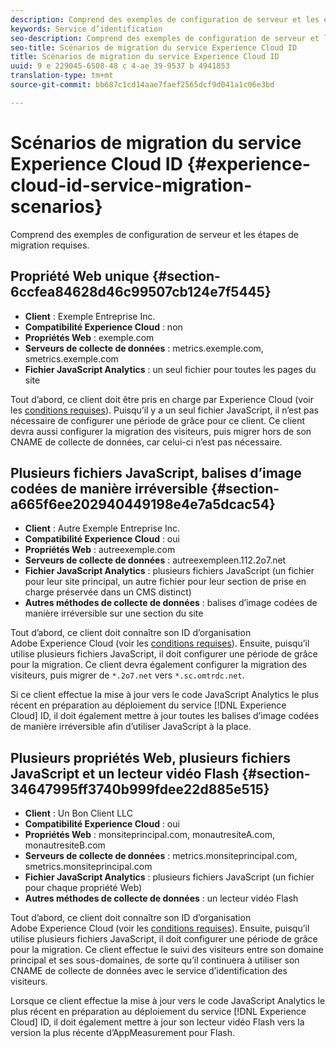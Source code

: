 ```yaml
---
description: Comprend des exemples de configuration de serveur et les étapes de migration requises.
keywords: Service d’identification
seo-description: Comprend des exemples de configuration de serveur et les étapes de migration requises.
seo-title: Scénarios de migration du service Experience Cloud ID
title: Scénarios de migration du service Experience Cloud ID
uuid: 9 e 229045-6508-48 c 4-ae 39-9537 b 4941853
translation-type: tm+mt
source-git-commit: bb687c1cd14aae7faef2565dcf9d041a1c06e3bd

---
```



# Scénarios de migration du service Experience Cloud ID {#experience-cloud-id-service-migration-scenarios}

Comprend des exemples de configuration de serveur et les étapes de migration requises.

## Propriété Web unique {#section-6ccfea84628d46c99507cb124e7f5445}

* **Client** : Exemple Entreprise Inc.
* **Compatibilité Experience Cloud** : non
* **Propriétés Web** : exemple.com
* **Serveurs de collecte de données** : metrics.exemple.com, smetrics.exemple.com
* **Fichier JavaScript Analytics** : un seul fichier pour toutes les pages du site

Tout d’abord, ce client doit être pris en charge par Experience Cloud (voir les [conditions requises](../../mcvid-reference/mcvid-requirements.md)). Puisqu’il y a un seul fichier JavaScript, il n’est pas nécessaire de configurer une période de grâce pour ce client. Ce client devra aussi configurer la migration des visiteurs, puis migrer hors de son CNAME de collecte de données, car celui-ci n’est pas nécessaire.

## Plusieurs fichiers JavaScript, balises d’image codées de manière irréversible {#section-a665f6ee202940449198e4e7a5dcac54}

* **Client** : Autre Exemple Entreprise Inc.
* **Compatibilité Experience Cloud** : oui
* **Propriétés Web** : autreexemple.com
* **Serveurs de collecte de données** : autreexempleen.112.2o7.net
* **Fichier JavaScript Analytics** : plusieurs fichiers JavaScript (un fichier pour leur site principal, un autre fichier pour leur section de prise en charge préservée dans un CMS distinct)
* **Autres méthodes de collecte de données** : balises d’image codées de manière irréversible sur une section du site

Tout d’abord, ce client doit connaître son ID d’organisation Adobe Experience Cloud (voir les [conditions requises](../../mcvid-reference/mcvid-requirements.md)). Ensuite, puisqu’il utilise plusieurs fichiers JavaScript, il doit configurer une période de grâce pour la migration. Ce client devra également configurer la migration des visiteurs, puis migrer de `*.2o7.net` vers `*.sc.omtrdc.net`.

Si ce client effectue la mise à jour vers le code JavaScript Analytics le plus récent en préparation au déploiement du service [!DNL Experience Cloud] ID, il doit également mettre à jour toutes les balises d’image codées de manière irréversible afin d’utiliser JavaScript à la place.

## Plusieurs propriétés Web, plusieurs fichiers JavaScript et un lecteur vidéo Flash {#section-34647995ff3740b999fdee22d885e515}

* **Client** : Un Bon Client LLC
* **Compatibilité Experience Cloud** : oui
* **Propriétés Web** : monsiteprincipal.com, monautresiteA.com, monautresiteB.com
* **Serveurs de collecte de données** : metrics.monsiteprincipal.com, smetrics.monsiteprincipal.com
* **Fichier JavaScript Analytics** : plusieurs fichiers JavaScript (un fichier pour chaque propriété Web)
* **Autres méthodes de collecte de données** : un lecteur vidéo Flash

Tout d’abord, ce client doit connaître son ID d’organisation Adobe Experience Cloud (voir les [conditions requises](../../mcvid-reference/mcvid-requirements.md)). Ensuite, puisqu’il utilise plusieurs fichiers JavaScript, il doit configurer une période de grâce pour la migration. Ce client effectue le suivi des visiteurs entre son domaine principal et ses sous-domaines, de sorte qu’il continuera à utiliser son CNAME de collecte de données avec le service d’identification des visiteurs.

Lorsque ce client effectue la mise à jour vers le code JavaScript Analytics le plus récent en préparation au déploiement du service [!DNL Experience Cloud] ID, il doit également mettre à jour son lecteur vidéo Flash vers la version la plus récente d’AppMeasurement pour Flash.
